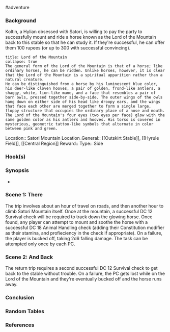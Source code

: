 #adventure 

### Background

Koltin, a Hylian obsessed with Satori, is willing to pay the party to successfully mount and ride a horse known as the Lord of the Mountain back to this stable so that he can study it. If they're successful, he can offer them 100 rupees (or up to 300 with successful convincing).

```ad-info
title: Lord of the Mountain
collapse: true
The general form of the Lord of the Mountain is that of a horse; like ordinary horses, he can be ridden. Unlike horses, however, it is clear that the Lord of the Mountain is a spiritual apparition rather than a natural creature.
He can be distinguished from a horse by his luminescent blue color, his deer-like cloven hooves, a pair of golden, frond-like antlers, a shaggy, white, lion-like mane, and a face that resembles a pair of barn owls, pressed together side-by-side. The outer wings of the owls hang down on either side of his head like droopy ears, and the wings that face each other are merged together to form a single large, floppy structure that occupies the ordinary place of a nose and mouth. The Lord of the Mountain's four eyes (two eyes per face) glow with the same golden color as his antlers and hooves. His torso is covered in mysterious, geometric tattoo-like symbols that alternate in color between pink and green.
```

Location:: Satori Mountain
Location_General:: [[Outskirt Stable]], [[Hyrule Field]], [[Central Region]]
Reward:: 
Type:: Side

### Hook(s)


### Synopsis

- 

### Scene 1: There

The trip involves about an hour of travel on roads, and then another hour to climb Satori Mountain itself. Once at the mountain, a successful DC 12 Survival check will be required to track down the glowing horse. Once found, any player can attempt to mount and soothe the horse with a successful DC 18 Animal Handling check (adding their Constitution modifier as their stamina, and profieciency in the check if appropriate). On a failure, the player is bucked off, taking 2d6 falling damage. The task can be attempted only once by each PC.

### Scene 2: And Back

The return trip requires a second successful DC 12 Survival check to get back to the stable without trouble. On a failure, the PC gets lost while on the Lord of the Mountain and they're eventually bucked off and the horse runs away.

### Conclusion


### Random Tables


### References